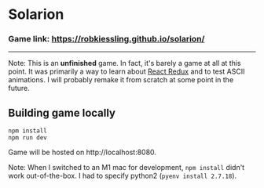 # Solarion

### Game link: <https://robkiessling.github.io/solarion/>

---

Note: This is an **unfinished** game. In fact, it's barely a game at 
all at this point. It was primarily a way to learn about [React Redux](https://react-redux.js.org/) 
and to test ASCII animations. I will probably remake it from scratch
at some point in the future. 

## Building game locally

```
npm install
npm run dev
```

Game will be hosted on http://localhost:8080.

Note: When I switched to an M1 mac for development, `npm install` didn't work out-of-the-box. 
I had to specify python2 (`pyenv install 2.7.18`).